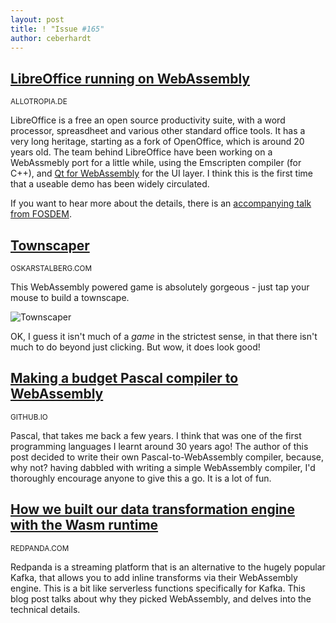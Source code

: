 ```yaml
---
layout: post
title: ! "Issue #165"
author: ceberhardt
---
```


## [LibreOffice running on WebAssembly](https://lab.allotropia.de/wasm/)

<small>ALLOTROPIA.DE</small>

LibreOffice is a free an open source productivity suite, with a word processor, spreasdheet and various other standard office tools. It has a very long heritage, starting as a fork of OpenOffice, which is around 20 years old. The team behind LibreOffice have been working on a WebAssmebly port for a little while, using the Emscripten compiler (for C++), and [Qt for WebAssembly](https://wiki.qt.io/Qt_for_WebAssembly) for the UI layer. I think this is the first time that a useable demo has been widely circulated.

If you want to hear more about the details, there is an [accompanying talk from FOSDEM](https://fosdem.org/2022/schedule/event/lotech_lowa/).

## [Townscaper](https://oskarstalberg.com/Townscaper/)

<small>OSKARSTALBERG.COM</small>

This WebAssembly powered game is absolutely gorgeous - just tap your mouse to build a townscape.

![Townscaper](https://wasmweekly.news/img/165.png)

OK, I guess it isn't much of a _game_ in the strictest sense, in that there isn't much to do beyond just clicking. But wow, it does look good!

## [Making a budget Pascal compiler to WebAssembly](https://faizilham.github.io/making-budget-pascal-compiler)

<small>GITHUB.IO</small>

Pascal, that takes me back a few years. I think that was one of the first programming languages I learnt around 30 years ago! The author of this post decided to write their own Pascal-to-WebAssembly compiler, because, why not? having dabbled with writing a simple WebAssembly compiler, I'd thoroughly encourage anyone to give this a go. It is a lot of fun.

## [How we built our data transformation engine with the Wasm runtime](https://redpanda.com/blog/data-transformation-engine-with-wasm-runtime/)

<small>REDPANDA.COM</small>

Redpanda is a streaming platform that is an alternative to the hugely popular Kafka, that allows you to add inline transforms via their WebAssembly engine. This is a bit like serverless functions specifically for Kafka. This blog post talks about why they picked WebAssembly, and delves into the technical details.
